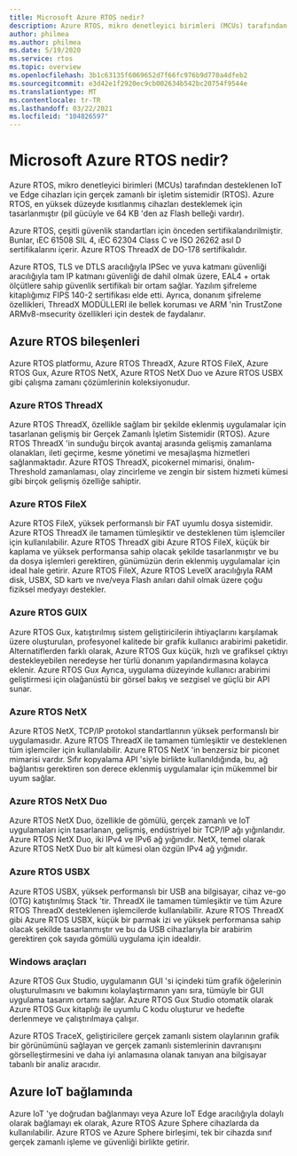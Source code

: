 ```yaml
---
title: Microsoft Azure RTOS nedir?
description: Azure RTOS, mikro denetleyici birimleri (MCUs) tarafından desteklenen IoT ve Edge cihazları için gerçek zamanlı bir işletim sistemidir (RTOS).
author: philmea
ms.author: philmea
ms.date: 5/19/2020
ms.service: rtos
ms.topic: overview
ms.openlocfilehash: 3b1c63135f6069652d7f66fc976b9d770a4dfeb2
ms.sourcegitcommit: e3d42e1f2920ec9cb002634b542bc20754f9544e
ms.translationtype: MT
ms.contentlocale: tr-TR
ms.lasthandoff: 03/22/2021
ms.locfileid: "104826597"
---
```

# <a name="what-is-microsoft-azure-rtos"></a>Microsoft Azure RTOS nedir?

Azure RTOS, mikro denetleyici birimleri (MCUs) tarafından desteklenen IoT ve Edge cihazları için gerçek zamanlı bir işletim sistemidir (RTOS). Azure RTOS, en yüksek düzeyde kısıtlanmış cihazları desteklemek için tasarlanmıştır (pil gücüyle ve 64 KB 'den az Flash belleği vardır).
 
Azure RTOS, çeşitli güvenlik standartları için önceden sertifikalandırilmiştir. Bunlar, ıEC 61508 SIL 4, ıEC 62304 Class C ve ISO 26262 asıl D sertifikalarını içerir. Azure RTOS ThreadX de DO-178 sertifikalıdır.

Azure RTOS, TLS ve DTLS aracılığıyla IPSec ve yuva katmanı güvenliği aracılığıyla tam IP katmanı güvenliği de dahil olmak üzere, EAL4 + ortak ölçütlere sahip güvenlik sertifikalı bir ortam sağlar. Yazılım şifreleme kitaplığımız FIPS 140-2 sertifikası elde etti. Ayrıca, donanım şifreleme özellikleri, ThreadX MODÜLLERI ile bellek koruması ve ARM 'nin TrustZone ARMv8-msecurity özellikleri için destek de faydalanır.

## <a name="components-of-azure-rtos"></a>Azure RTOS bileşenleri

Azure RTOS platformu, Azure RTOS ThreadX, Azure RTOS FileX, Azure RTOS Gux, Azure RTOS NetX, Azure RTOS NetX Duo ve Azure RTOS USBX gibi çalışma zamanı çözümlerinin koleksiyonudur.

### <a name="azure-rtos-threadx"></a>Azure RTOS ThreadX

Azure RTOS ThreadX, özellikle sağlam bir şekilde eklenmiş uygulamalar için tasarlanan gelişmiş bir Gerçek Zamanlı İşletim Sistemidir (RTOS). Azure RTOS ThreadX 'in sunduğu birçok avantaj arasında gelişmiş zamanlama olanakları, ileti geçirme, kesme yönetimi ve mesajlaşma hizmetleri sağlanmaktadır. Azure RTOS ThreadX, picokernel mimarisi, önalım-Threshold zamanlaması, olay zincirleme ve zengin bir sistem hizmeti kümesi gibi birçok gelişmiş özelliğe sahiptir.

### <a name="azure-rtos-filex"></a>Azure RTOS FileX

Azure RTOS FileX, yüksek performanslı bir FAT uyumlu dosya sistemidir. Azure RTOS ThreadX ile tamamen tümleşiktir ve desteklenen tüm işlemciler için kullanılabilir. Azure RTOS ThreadX gibi Azure RTOS FileX, küçük bir kaplama ve yüksek performansa sahip olacak şekilde tasarlanmıştır ve bu da dosya işlemleri gerektiren, günümüzün derin eklenmiş uygulamalar için ideal hale getirir. Azure RTOS FileX, Azure RTOS LevelX aracılığıyla RAM disk, USBX, SD kartı ve nve/veya Flash anıları dahil olmak üzere çoğu fiziksel medyayı destekler.

### <a name="azure-rtos-guix"></a>Azure RTOS GUIX

Azure RTOS Gux, katıştırılmış sistem geliştiricilerin ihtiyaçlarını karşılamak üzere oluşturulan, profesyonel kalitede bir grafik kullanıcı arabirimi paketidir. Alternatiflerden farklı olarak, Azure RTOS Gux küçük, hızlı ve grafiksel çıktıyı destekleyebilen neredeyse her türlü donanım yapılandırmasına kolayca eklenir. Azure RTOS Gux Ayrıca, uygulama düzeyinde kullanıcı arabirimi geliştirmesi için olağanüstü bir görsel bakış ve sezgisel ve güçlü bir API sunar.

### <a name="azure-rtos-netx"></a>Azure RTOS NetX

Azure RTOS NetX, TCP/IP protokol standartlarının yüksek performanslı bir uygulamasıdır. Azure RTOS ThreadX ile tamamen tümleşiktir ve desteklenen tüm işlemciler için kullanılabilir. Azure RTOS NetX 'in benzersiz bir piconet mimarisi vardır. Sıfır kopyalama API 'siyle birlikte kullanıldığında, bu, ağ bağlantısı gerektiren son derece eklenmiş uygulamalar için mükemmel bir uyum sağlar.

### <a name="azure-rtos-netx-duo"></a>Azure RTOS NetX Duo

Azure RTOS NetX Duo, özellikle de gömülü, gerçek zamanlı ve IoT uygulamaları için tasarlanan, gelişmiş, endüstriyel bir TCP/IP ağı yığınlarıdır. Azure RTOS NetX Duo, iki IPv4 ve IPv6 ağ yığınıdır. NetX, temel olarak Azure RTOS NetX Duo bir alt kümesi olan özgün IPv4 ağ yığınıdır.

### <a name="azure-rtos-usbx"></a>Azure RTOS USBX

Azure RTOS USBX, yüksek performanslı bir USB ana bilgisayar, cihaz ve-go (OTG) katıştırılmış Stack 'tir. ThreadX ile tamamen tümleşiktir ve tüm Azure RTOS ThreadX desteklenen işlemcilerde kullanılabilir. Azure RTOS ThreadX gibi Azure RTOS USBX, küçük bir parmak izi ve yüksek performansa sahip olacak şekilde tasarlanmıştır ve bu da USB cihazlarıyla bir arabirim gerektiren çok sayıda gömülü uygulama için idealdir.

### <a name="windows-tools"></a>Windows araçları

Azure RTOS Gux Studio, uygulamanın GUI 'si içindeki tüm grafik öğelerinin oluşturulmasını ve bakımını kolaylaştırmanın yanı sıra, tümüyle bir GUI uygulama tasarım ortamı sağlar. Azure RTOS Gux Studio otomatik olarak Azure RTOS Gux kitaplığı ile uyumlu C kodu oluşturur ve hedefte derlenmeye ve çalıştırılmaya çalışır.

Azure RTOS TraceX, geliştiricilere gerçek zamanlı sistem olaylarının grafik bir görünümünü sağlayan ve gerçek zamanlı sistemlerinin davranışını görselleştirmesini ve daha iyi anlamasına olanak tanıyan ana bilgisayar tabanlı bir analiz aracıdır.

## <a name="in-the-context-of-azure-iot"></a>Azure IoT bağlamında

Azure IoT 'ye doğrudan bağlanmayı veya Azure IoT Edge aracılığıyla dolaylı olarak bağlamayı ek olarak, Azure RTOS Azure Sphere cihazlarda da kullanılabilir. Azure RTOS ve Azure Sphere birleşimi, tek bir cihazda sınıf gerçek zamanlı işleme ve güvenliği birlikte getirir.
